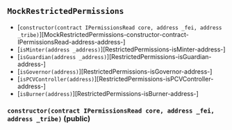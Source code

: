 ## <span id="MockRestrictedPermissions"></span> `MockRestrictedPermissions`



- [`constructor(contract IPermissionsRead core, address _fei, address _tribe)`][MockRestrictedPermissions-constructor-contract-IPermissionsRead-address-address-]
- [`isMinter(address _address)`][RestrictedPermissions-isMinter-address-]
- [`isGuardian(address _address)`][RestrictedPermissions-isGuardian-address-]
- [`isGovernor(address)`][RestrictedPermissions-isGovernor-address-]
- [`isPCVController(address)`][RestrictedPermissions-isPCVController-address-]
- [`isBurner(address)`][RestrictedPermissions-isBurner-address-]
### <span id="MockRestrictedPermissions-constructor-contract-IPermissionsRead-address-address-"></span> `constructor(contract IPermissionsRead core, address _fei, address _tribe)` (public)



